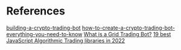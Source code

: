 # References

[building-a-crypto-trading-bot](https://light-it.net/blog/building-a-crypto-trading-bot/)
[how-to-create-a-crypto-trading-bot-everything-you-need-to-know](https://ideausher.com/blog/blockchain-development/how-to-create-a-crypto-trading-bot-everything-you-need-to-know/)
[What is a Grid Trading Bot?](https://hackernoon.com/what-is-a-grid-trading-bot-gr2t35s5)
[19 best JavaScript Algorithmic Trading libraries in 2022](https://kandi.openweaver.com/collections/fintech/javascript-algorithmic-trading)
